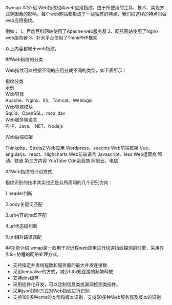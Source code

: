 #wmap
##介绍
Web指纹也叫web应用指纹。由于所使用的工具、技术、实现方式等因素的影响，每个web网站都形成了一些独有的特点，我们把这样的特点叫做web应用指纹。

例如：
1、百度百科网站使用了Apache web服务器
2、网易网站使用了Nginx web服务器
3、补天平台使用了ThinkPHP框架

以上内容都属于web指纹。


##Web指纹的分类


Web指纹可以根据不同的应用分成不同的类型，如下表所示：
 
指纹分类<br>
示例<br>
Web容器<br>
Apache、Nginx、IIS、Tomcat、Weblogic<br>
Web容器模块<br>
Squid、OpenSSL、mod_dav<br>
Web服务端语言<br>
PHP、Java、.NET、Nodejs<br>

Web后端框架

Thinkphp、Struts2
Web应用
Wordpress、seacms
Web前端框架
Vue、angularjs、react、Highcharts
Web前端语言
Javascript、less
Web运营商
移动、联通
第三方内容
YouTube
Cdn运营商
阿里云，电信


##Web指纹的识别方式

指纹识别的技术其实也还是众所周知的几个识别方向：<br>

1.header判断

2.body关键词匹配

3.url内容的md5匹配

4.url状态码判断

5.url相对路径匹配

##功能介绍
wmap是一款用于对远程web应用进行快速指纹探测的引擎，采用异步io+协程的网络处理方式。<br>
- 支持指定并发线程数和服务器的最大并发连接数
- 采用keepalive的方式，减少http短连接的频繁释放
- 支持dns缓存
- 采用插件化开发，可以定制信息类或漏洞检测类插件。
- 采用json规则方式对Web指纹进行识别
- 支持100多种cms的类型和版本识别，支持50多种Web服务器及版本的识别